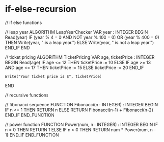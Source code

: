 # if-else-recursion
// if else functions

// leap year
ALGORITHM LeapYearChecker
VAR
    year : INTEGER
BEGIN
    Read(year)
    IF (year % 4 = 0 AND NOT year % 100 = 0) OR (year % 400 = 0) THEN
        Write(year, " is a leap year.")
    ELSE
        Write(year, " is not a leap year.")
    END_IF
END

// ticket pricing
ALGORITHM TicketPricing
VAR
    age, ticketPrice : INTEGER
BEGIN
    Read(age)
    IF age <= 12 THEN
        ticketPrice := 10
    ELSE IF age >= 13 AND age <= 17 THEN
        ticketPrice := 15
    ELSE
        ticketPrice := 20
    END_IF
    
    Write("Your ticket price is $", ticketPrice)
END

// recursive functions

// fibonacci sequence
FUNCTION Fibonacci(n : INTEGER) : INTEGER
BEGIN
    IF n <= 1 THEN
        RETURN n
    ELSE
        RETURN Fibonacci(n-1) + Fibonacci(n-2)
    END_IF
END_FUNCTION

// power function
FUNCTION Power(num, n : INTEGER) : INTEGER
BEGIN
    IF n = 0 THEN
        RETURN 1
    ELSE IF n > 0 THEN
        RETURN num * Power(num, n - 1)
    END_IF
END_FUNCTION
